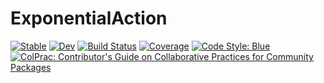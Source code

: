 # ExponentialAction

[![Stable](https://img.shields.io/badge/docs-stable-blue.svg)](https://sethaxen.github.io/ExponentialAction.jl/stable)
[![Dev](https://img.shields.io/badge/docs-dev-blue.svg)](https://sethaxen.github.io/ExponentialAction.jl/dev)
[![Build Status](https://github.com/sethaxen/ExponentialAction.jl/workflows/CI/badge.svg)](https://github.com/sethaxen/ExponentialAction.jl/actions)
[![Coverage](https://codecov.io/gh/sethaxen/ExponentialAction.jl/branch/master/graph/badge.svg)](https://codecov.io/gh/sethaxen/ExponentialAction.jl)
[![Code Style: Blue](https://img.shields.io/badge/code%20style-blue-4495d1.svg)](https://github.com/invenia/BlueStyle)
[![ColPrac: Contributor's Guide on Collaborative Practices for Community Packages](https://img.shields.io/badge/ColPrac-Contributor's%20Guide-blueviolet)](https://github.com/SciML/ColPrac)
